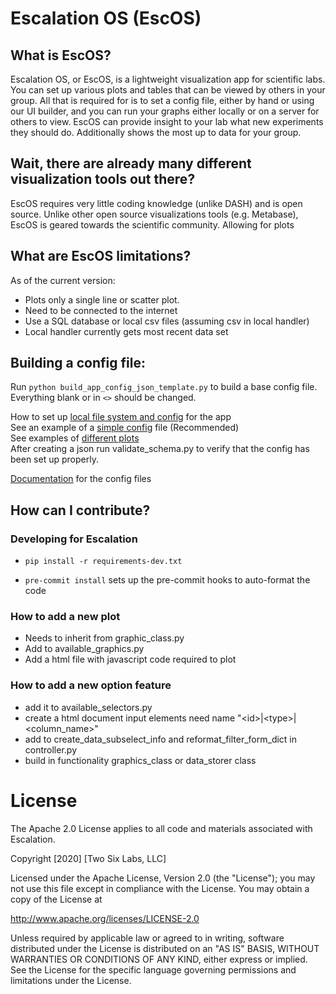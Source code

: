 # Escalation OS (EscOS)

## What is EscOS?
Escalation OS, or EscOS, is a lightweight visualization app for scientific labs. 
You can set up various plots and tables that can be viewed by others in your group.
 All that is required for is to set a config file, either by hand or using our UI builder, 
 and you can run your graphs either locally or on a server for others to view.
EscOS can provide insight to your lab what new experiments they should do. 
Additionally shows the most up to data for your group. 

## Wait, there are already many different visualization tools out there?
EscOS requires very little coding knowledge (unlike DASH) and is open source.
Unlike other open source visualizations tools (e.g. Metabase), 
EscOS is geared towards the scientific community. Allowing for plots 


## What are EscOS limitations?
As of the current version:
* Plots only a single line or scatter plot.
* Need to be connected to the internet
* Use a SQL database or local csv files (assuming csv in local handler)
* Local handler currently gets most recent data set
## Building a config file:
Run `python build_app_config_json_template.py` to build a base config file. 
Everything blank or in `<>` should be changed.

How to set up [local file system and config](config_information/local_example/local_data_storage_config_info.md) for the app  
See an example of a [simple config](config_information/main_config_example/config_example.md) file (Recommended)  
See examples of [different plots](config_information/plotly_examples/plotly_config_info.md)   
After creating a json run validate_schema.py to verify that the config has been set up properly.

[Documentation](config_information/config_documentation/escos.md) for the config files


## How can I contribute?

### Developing for Escalation

- `pip install -r requirements-dev.txt`

- `pre-commit install` sets up the pre-commit hooks to auto-format the code

### How to add a new plot
* Needs to inherit from graphic_class.py
* Add to available_graphics.py
* Add a html file with javascript code required to plot

### How to add a new option feature
* add it to available_selectors.py
* create a html document input elements need name "\<id>|\<type>|<column_name>"
* add to create_data_subselect_info and reformat_filter_form_dict in controller.py
* build in functionality graphics_class or data_storer class
 

# License

The Apache 2.0 License applies to all code and materials associated with Escalation.


Copyright \[2020] \[Two Six Labs, LLC]

Licensed under the Apache License, Version 2.0 (the "License");
you may not use this file except in compliance with the License.
You may obtain a copy of the License at

http://www.apache.org/licenses/LICENSE-2.0

Unless required by applicable law or agreed to in writing, software
distributed under the License is distributed on an "AS IS" BASIS,
WITHOUT WARRANTIES OR CONDITIONS OF ANY KIND, either express or implied.
See the License for the specific language governing permissions and
limitations under the License.


